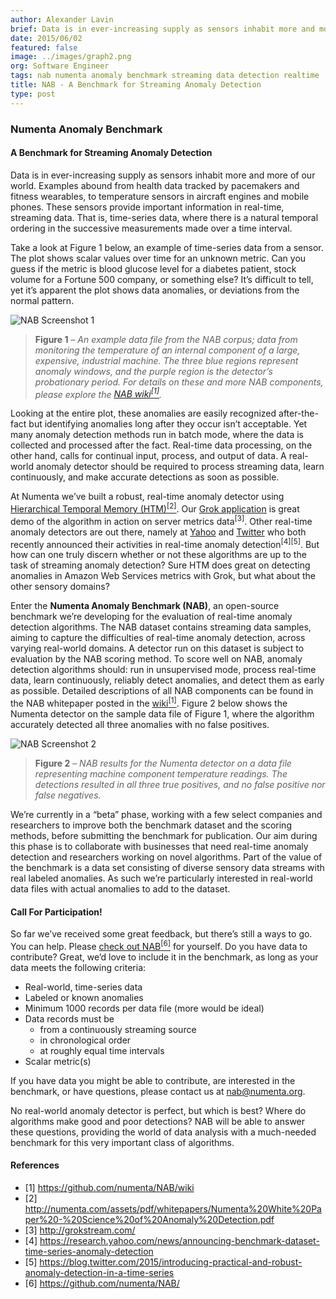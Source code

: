 ```yaml
---
author: Alexander Lavin
brief: Data is in ever-increasing supply as sensors inhabit more and more of our world. Examples abound from health data tracked by pacemakers and fitness wearables, to temperature sensors
date: 2015/06/02
featured: false
image: ../images/graph2.png
org: Software Engineer
tags: nab numenta anomaly benchmark streaming data detection realtime
title: NAB - A Benchmark for Streaming Anomaly Detection
type: post
---
```


### Numenta Anomaly Benchmark

#### A Benchmark for Streaming Anomaly Detection

Data is in ever-increasing supply as sensors inhabit more and more of our world.
Examples abound from health data tracked by pacemakers and fitness wearables, to
temperature sensors in aircraft engines and mobile phones. These sensors provide
important information in real-time, streaming data. That is, time-series data,
where there is a natural temporal ordering in the successive measurements made
over a time interval.

Take a look at Figure 1 below, an example of time-series data from a sensor. The
plot shows scalar values over time for an unknown metric. Can you guess if the
metric is blood glucose level for a diabetes patient, stock volume for a Fortune
500 company, or something else? It’s difficult to tell, yet it’s apparent the
plot shows data anomalies, or deviations from the normal pattern.

![NAB Screenshot 1](../images/graph1.png)

> **Figure 1** – *An example data file from the NAB corpus; data from monitoring
  the temperature of an internal component of a large, expensive, industrial
  machine. The three blue regions represent anomaly windows, and the purple
  region is the detector’s probationary period. For details on these and more
  NAB components, please explore the
  [NAB wiki<sup>[1]</sup>](https://github.com/numenta/NAB/wiki).*

Looking at the entire plot, these anomalies are easily recognized after-the-fact
but identifying anomalies long after they occur isn’t acceptable. Yet many
anomaly detection methods run in batch mode, where the data is collected and
processed after the fact. Real-time data processing, on the other hand, calls
for continual input, process, and output of data. A real-world anomaly detector
should be required to process streaming data, learn continuously, and make
accurate detections as soon as possible.

At Numenta we’ve built a robust, real-time anomaly detector using
[Hierarchical Temporal Memory (HTM)<sup>[2]</sup>](/assets/pdf/whitepapers/Numenta%20White%20Paper%20-%20Science%20of%20Anomaly%20Detection.pdf).
Our [Grok application](http://grokstream.com/) is great demo of the algorithm
in action on server metrics data<sup>[3]</sup>. Other real-time anomaly
detectors are out there, namely at
[Yahoo](https://research.yahoo.com/news/announcing-benchmark-dataset-time-series-anomaly-detection) and
[Twitter](https://blog.twitter.com/2015/introducing-practical-and-robust-anomaly-detection-in-a-time-series)
who both recently announced their activities in real-time anomaly
detection<sup>[4]\[5]</sup>. But how can one truly discern whether or not these
algorithms are up to the task of streaming anomaly detection? Sure HTM does
great on detecting anomalies in Amazon Web Services metrics with Grok, but what
about the other sensory domains?

Enter the **Numenta Anomaly Benchmark (NAB)**, an open-source benchmark we’re
developing for the evaluation of real-time anomaly detection algorithms. The NAB
dataset contains streaming data samples, aiming to capture the difficulties of
real-time anomaly detection, across varying real-world domains. A detector run
on this dataset is subject to evaluation by the NAB scoring method. To score
well on NAB, anomaly detection algorithms should: run in unsupervised mode,
process real-time data, learn continuously, reliably detect anomalies, and
detect them as early as possible. Detailed descriptions of all NAB components
can be found in the NAB whitepaper posted in the
[wiki<sup>[1]</sup>](https://github.com/numenta/NAB/wiki). Figure 2 below shows
the Numenta detector on the sample data file of Figure 1, where the algorithm
accurately detected all three anomalies with no false positives.

![NAB Screenshot 2](../images/graph2.png)

> **Figure 2** – *NAB results for the Numenta detector on a data file
  representing machine component temperature readings. The detections resulted
  in all three true positives, and no false positive nor false negatives.*

We’re currently in a “beta” phase, working with a few select companies and
researchers to improve both the benchmark dataset and the scoring methods,
before submitting the benchmark for publication. Our aim during this phase is to
collaborate with businesses that need real-time anomaly detection and
researchers working on novel algorithms. Part of the value of the benchmark is a
data set consisting of diverse sensory data streams with real labeled anomalies.
As such we’re particularly interested in real-world data files with actual
anomalies to add to the dataset.

#### Call For Participation!

So far we’ve received some great feedback, but there’s still a ways to go. You
can help. Please [check out NAB<sup>[6]</sup>](https://github.com/numenta/NAB/)
for yourself. Do you have data to contribute? Great, we’d love to include it in
the benchmark, as long as your data meets the following criteria:

* Real-world, time-series data
* Labeled or known anomalies
* Minimum 1000 records per data file (more would be ideal)
* Data records must be
  * from a continuously streaming source
  * in chronological order
  * at roughly equal time intervals
* Scalar metric(s)

If you have data you might be able to contribute, are interested in the
benchmark, or have questions, please contact us at
[nab@numenta.org](mailto:nab@numenta.org).

No real-world anomaly detector is perfect, but which is best? Where do
algorithms make good and poor detections? NAB will be able to answer these
questions, providing the world of data analysis with a much-needed benchmark for
this very important class of algorithms.


#### References

* [1] https://github.com/numenta/NAB/wiki
* [2] http://numenta.com/assets/pdf/whitepapers/Numenta%20White%20Paper%20-%20Science%20of%20Anomaly%20Detection.pdf
* [3] http://grokstream.com/
* [4] https://research.yahoo.com/news/announcing-benchmark-dataset-time-series-anomaly-detection
* [5] https://blog.twitter.com/2015/introducing-practical-and-robust-anomaly-detection-in-a-time-series
* [6] https://github.com/numenta/NAB/
